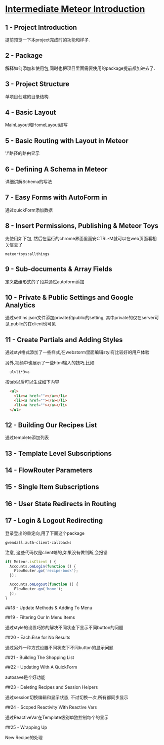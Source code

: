 
# [Intermediate Meteor Introduction](https://www.youtube.com/watch?v=BI8IslJHSag&list=PLLnpHn493BHFYZUSK62aVycgcAouqBt7V)

## 1 - Project Introduction

提前预览一下本project完成时的功能和样子.

## 2 - Package

解释如何添加和使用包,同时也把项目里面需要使用的package提前都加进去了.

## 3 - Project Structure

单项目创建的目录结构.

## 4 - Basic Layout

MainLayout和HomeLayout编写

## 5 - Basic Routing with Layout in Meteor

'/'路径的路由显示

## 6 - Defining A Schema in Meteor

详细讲解Schema的写法

## 7 - Easy Forms with AutoForm in 

通过quickForm添加数据

## 8 - Insert Permissions, Publishing & Meteor Toys

先使用如下包, 然后在运行的chrome界面里面安CTRL-M就可以在web页面看相关信息了

```
meteortoys:allthings
```

## 9 - Sub-documents & Array Fields

定义数组形式的子段并通过autoform添加

## 10 - Private & Public Settings and Google Analytics

通过settins.json文件添加private和public的setting, 其中private的仅在server可见,public的在client也可见

## 11 - Create Partials and Adding Styles

通过styl格式添加了一些样式,在webstorm里面编辑styl有比较好的用户体验

另外,视频中也展示了一些html输入的技巧,比如

```
  ul>li*3>a 
```

按tab以后可以生成如下内容

```html
  <ul>
    <li><a href=""></a></li>
    <li><a href=""></a></li>
    <li><a href=""></a></li>
  </ul>
```

## 12 - Building Our Recipes List

通过templete添加列表

## 13 - Template Level Subscriptions



## 14 - FlowRouter Parameters



## 15 - Single Item Subscriptions

## 16 - User State Redirects in Routing

## 17 - Login & Logout Redirecting

登录登出的重定向,用了下面这个package

```
gwendall:auth-client-callbacks
```
注意, 这些代码仅是client端的,如果没有做判断,会报错

```javascript
if( Meteor.isClient ) {
  Accounts.onLogin(function () {
    FlowRouter.go('recipe-book');
  });

  Accounts.onLogout(function () {
    FlowRouter.go('home');
  });
}
```

##18 - Update Methods & Adding To Menu

##19 - Filtering Our In Menu Items

通过style的设置巧妙的解决不同状态下显示不同button的问题

##20 - Each:Else for No Results

通过另外一种方式设置不同状态下不同button的显示问题

##21 - Building The Shopping List


##22 - Updating With A QuickForm

autosave是个好功能

##23 - Deleting Recipes and Session Helpers

通过session切换编辑和显示状态, 不过切换一次,所有都同步显示

##24 - Scoped Reactivity With Reactive Vars

通过ReactiveVar在Template级别单独控制每个的显示

##25 - Wrapping Up

New Recipe的处理

